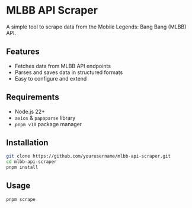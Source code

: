 # MLBB API Scraper

A simple tool to scrape data from the Mobile Legends: Bang Bang (MLBB) API.

## Features

- Fetches data from MLBB API endpoints
- Parses and saves data in structured formats
- Easy to configure and extend

## Requirements

- Node.js 22+
- `axios` & `papaparse` library
- `pnpm v10` package manager

## Installation

```bash
git clone https://github.com/yourusername/mlbb-api-scraper.git
cd mlbb-api-scraper
pnpm install
```

## Usage

```bash
pnpm scrape
```
